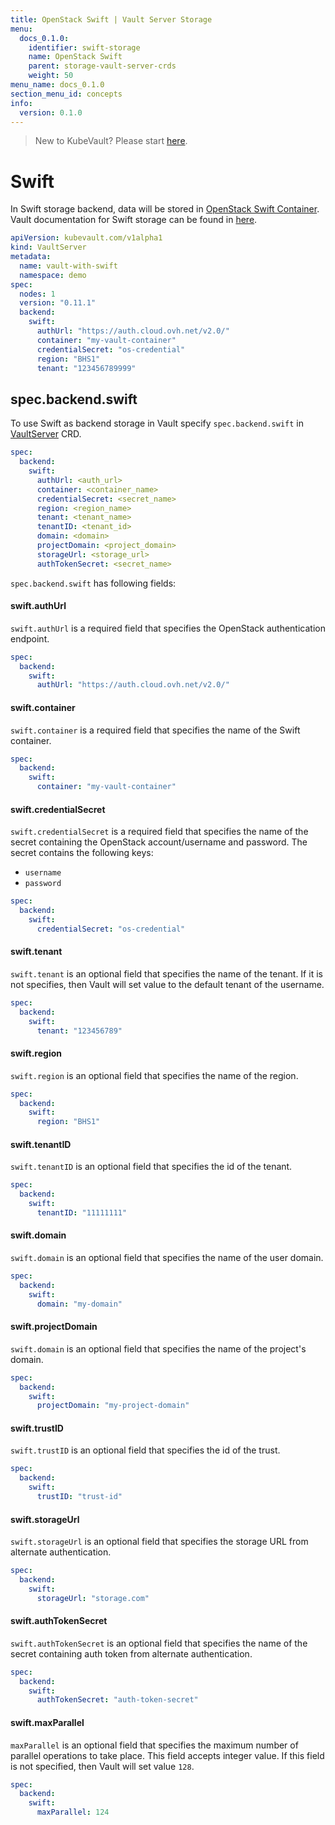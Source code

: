 ```yaml
---
title: OpenStack Swift | Vault Server Storage
menu:
  docs_0.1.0:
    identifier: swift-storage
    name: OpenStack Swift
    parent: storage-vault-server-crds
    weight: 50
menu_name: docs_0.1.0
section_menu_id: concepts
info:
  version: 0.1.0
---
```


> New to KubeVault? Please start [here](/docs/0.1.0/concepts/README).

# Swift

In Swift storage backend, data will be stored in [OpenStack Swift Container](http://docs.openstack.org/developer/swift/). Vault documentation for Swift storage can be found in [here](https://www.vaultproject.io/docs/configuration/storage/swift.html).

```yaml
apiVersion: kubevault.com/v1alpha1
kind: VaultServer
metadata:
  name: vault-with-swift
  namespace: demo
spec:
  nodes: 1
  version: "0.11.1"
  backend:
    swift:
      authUrl: "https://auth.cloud.ovh.net/v2.0/"
      container: "my-vault-container"
      credentialSecret: "os-credential"
      region: "BHS1"
      tenant: "123456789999"
```

## spec.backend.swift

To use Swift as backend storage in Vault specify `spec.backend.swift` in [VaultServer](/docs/0.1.0/concepts/vault-server-crds/vaultserver) CRD.

```yaml
spec:
  backend:
    swift:
      authUrl: <auth_url>
      container: <container_name>
      credentialSecret: <secret_name>
      region: <region_name>
      tenant: <tenant_name>
      tenantID: <tenant_id>
      domain: <domain>
      projectDomain: <project_domain>
      storageUrl: <storage_url>
      authTokenSecret: <secret_name>
```

`spec.backend.swift` has following fields:

#### swift.authUrl

`swift.authUrl` is a required field that specifies the OpenStack authentication endpoint.

```yaml
spec:
  backend:
    swift:
      authUrl: "https://auth.cloud.ovh.net/v2.0/"
```

#### swift.container

`swift.container` is a required field that specifies the name of the Swift container.

```yaml
spec:
  backend:
    swift:
      container: "my-vault-container"
```

#### swift.credentialSecret

`swift.credentialSecret` is a required field that specifies the name of the secret containing the OpenStack account/username and password. The secret contains the following keys:

- `username`
- `password`

```yaml
spec:
  backend:
    swift:
      credentialSecret: "os-credential"
```

#### swift.tenant

`swift.tenant` is an optional field that specifies the name of the tenant. If it is not specifies, then Vault will set value to the default tenant of the username.

```yaml
spec:
  backend:
    swift:
      tenant: "123456789"
```

#### swift.region

`swift.region` is an optional field that specifies the name of the region.

```yaml
spec:
  backend:
    swift:
      region: "BHS1"
```

#### swift.tenantID

`swift.tenantID` is an optional field that specifies the id of the tenant.

```yaml
spec:
  backend:
    swift:
      tenantID: "11111111"
```

#### swift.domain

`swift.domain` is an optional field that specifies the name of the user domain.

```yaml
spec:
  backend:
    swift:
      domain: "my-domain"
```


#### swift.projectDomain

`swift.domain` is an optional field that specifies the name of the project's domain.

```yaml
spec:
  backend:
    swift:
      projectDomain: "my-project-domain"
```

#### swift.trustID

`swift.trustID` is an optional field that specifies the id of the trust.

```yaml
spec:
  backend:
    swift:
      trustID: "trust-id"
```

#### swift.storageUrl

`swift.storageUrl` is an optional field that specifies the storage URL from alternate authentication.

```yaml
spec:
  backend:
    swift:
      storageUrl: "storage.com"
```

#### swift.authTokenSecret

`swift.authTokenSecret` is an optional field that specifies the name of the secret containing auth token from alternate authentication.

```yaml
spec:
  backend:
    swift:
      authTokenSecret: "auth-token-secret"
```

#### swift.maxParallel

`maxParallel` is an optional field that specifies the maximum number of parallel operations to take place. This field accepts integer value. If this field is not specified, then Vault will set value `128`.

```yaml
spec:
  backend:
    swift:
      maxParallel: 124
```
